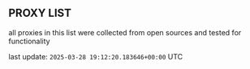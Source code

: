 ## PROXY LIST

all proxies in this list were collected from open sources and tested for functionality

last update: `2025-03-28 19:12:20.183646+00:00` UTC